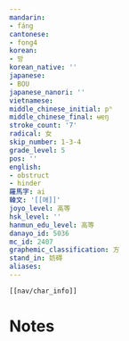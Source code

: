 ```yaml
---
mandarin:
- fáng
cantonese:
- fong4
korean:
- 방
korean_native: ''
japanese:
- BOU
japanese_nanori: ''
vietnamese:
middle_chinese_initial: pʰ
middle_chinese_final: ʉɐŋ
stroke_count: '7'
radical: 女
skip_number: 1-3-4
grade_level: 5
pos: ''
english:
- obstruct
- hinder
羅馬字: ai
韓文: '[[애]]'
joyo_level: 高等
hsk_level: ''
hanmun_edu_level: 高等
danayo_id: 5036
mc_id: 2407
graphemic_classification: 方
stand_in: 妨碍
aliases:
---
```

```meta-bind-embed
[[nav/char_info]]
```

# Notes
